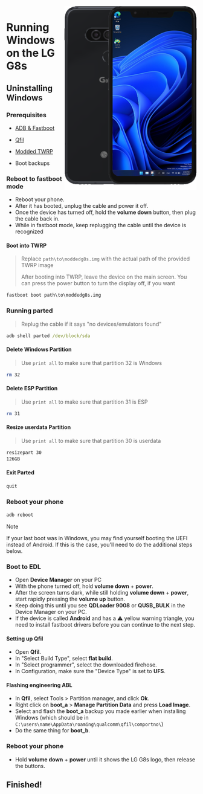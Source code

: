 <img align="right" src="https://github.com/n00b69/woa-betalm/blob/main/betalm.png" width="350" alt="Windows 11 running on betalm">

# Running Windows on the LG G8s

## Uninstalling Windows

### Prerequisites
- [ADB & Fastboot](https://developer.android.com/studio/releases/platform-tools)

- [Qfil](https://github.com/n00b69/woa-betalm/releases/tag/Qfil)
  
- [Modded TWRP](https://github.com/n00b69/woa-betalm/releases/download/Files/moddedg8s.img)
  
- Boot backups

### Reboot to fastboot mode
- Reboot your phone.
- After it has booted, unplug the cable and power it off.
- Once the device has turned off, hold the **volume down** button, then plug the cable back in.
- While in fastboot mode, keep replugging the cable until the device is recognized

#### Boot into TWRP
> Replace `path\to\moddedg8s.img` with the actual path of the provided TWRP image
>
> After booting into TWRP, leave the device on the main screen. You can press the power button to turn the display off, if you want
```cmd
fastboot boot path\to\moddedg8s.img
```

### Running parted
> Replug the cable if it says "no devices/emulators found"
```cmd
adb shell parted /dev/block/sda
```

#### Delete Windows Partition
> Use `print all` to make sure that partition 32 is Windows
```sh
rm 32
```

#### Delete ESP Partition
> Use `print all` to make sure that partition 31 is ESP
```sh
rm 31
```

#### Resize userdata Partition
> Use `print all` to make sure that partition 30 is userdata
```sh
resizepart 30
126GB
```

#### Exit Parted
```sh
quit
```

### Reboot your phone
```cmd
adb reboot
```
> [!note]
> If your last boot was in Windows, you may find yourself booting the UEFI instead of Android. If this is the case, you'll need to do the additional steps below.

### Boot to EDL
- Open **Device Manager** on your PC
- With the phone turned off, hold **volume down** + **power**.
- After the screen turns dark, while still holding **volume down** + **power**, start rapidly pressing the **volume up** button.
- Keep doing this until you see **QDLoader 9008** or **QUSB_BULK** in the Device Manager on your PC.
- If the device is called **Android** and has a ⚠️ yellow warning triangle, you need to install fastboot drivers before you can continue to the next step.

#### Setting up Qfil
- Open **Qfil**.
- In "Select Build Type", select **flat build**.
- In "Select programmer", select the downloaded firehose.
- In Configuration, make sure the "Device Type" is set to **UFS**.

#### Flashing engineering ABL
- In **Qfil**, select Tools > Partition manager, and click **Ok**.
- Right click on **boot_a** > **Manage Partition Data** and press **Load Image**.
- Select and flash the **boot_a** backup you made earlier when installing Windows (which should be in `C:\users\name\AppData\roaming\qualcomm\qfil\comportno\`)
- Do the same thing for **boot_b**.

### Reboot your phone
- Hold **volume down** + **power** until it shows the LG G8s logo, then release the buttons.

## Finished!



















